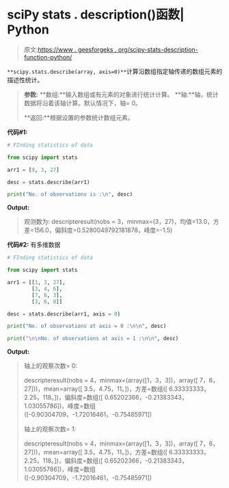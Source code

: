 # sciPy stats . description()函数| Python

> 原文:[https://www . geesforgeks . org/scipy-stats-description-function-python/](https://www.geeksforgeeks.org/scipy-stats-describe-function-python/)

`**scipy.stats.describe(array, axis=0)**`计算沿数组指定轴传递的数组元素的描述性统计。

> **参数:**
> **数组:**输入数组或有元素的对象进行统计计算。
> **轴:**轴，统计数据将沿着该轴计算。默认情况下，轴= 0。
> 
> **返回:**根据设置的参数统计数组元素。

**代码#1:**

```py
# FInding statistics of data

from scipy import stats

arr1 = [9, 3, 27] 

desc = stats.describe(arr1)

print("No. of observations is :\n", desc) 
```

**Output:**

> 观测数为:
> descripteresult(nobs = 3，minmax=(3，27)，均值=13.0，方差=156.0，偏斜度=0.5280049792181878，峰度=-1.5)

**代码#2:** 有多维数据

```py
# FInding statistics of data

from scipy import stats

arr1 = [[1, 3, 27], 
        [3, 4, 6], 
        [7, 6, 3], 
        [3, 6, 8]] 

desc = stats.describe(arr1, axis = 0)

print("No. of observations at axis = 0 :\n\n", desc)

print("\n\nNo. of observations at axis = 1 :\n\n", desc)
```

**Output:**

> 轴上的观察次数= 0:
> 
> descripteresult(nobs = 4，minmax=(array([1，3，3])，array([ 7，6，27]))，mean=array([ 3.5，4.75，11。])，方差=数组([ 6.33333333，2.25，118。])，偏斜度=数组([ 0.65202366，-0.21383343，1.03055786])，峰度=数组([-0.90304709，-1.72016461，-0.75485971])
> 
> 轴上的观察次数= 1:
> 
> descripteresult(nobs = 4，minmax=(array([1，3，3])，array([ 7，6，27]))，mean=array([ 3.5，4.75，11。])，方差=数组([ 6.33333333，2.25，118。])，偏斜度=数组([ 0.65202366，-0.21383343，1.03055786])，峰度=数组([-0.90304709，-1.72016461，-0.75485971])